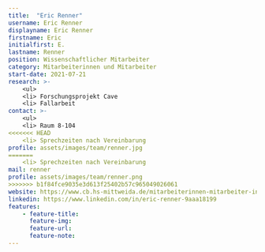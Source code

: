```yaml
---
title:  "Eric Renner"
username: Eric Renner
displayname: Eric Renner
firstname: Eric
initialfirst: E.
lastname: Renner
position: Wissenschaftlicher Mitarbeiter
category: Mitarbeiterinnen und Mitarbeiter
start-date: 2021-07-21
research: >- 
    <ul>
    <li> Forschungsprojekt Cave
    <li> Fallarbeit
contact: >-
    <ul>
    <li> Raum 8-104
<<<<<<< HEAD
    <li> Sprechzeiten nach Vereinbarung 
profile: assets/images/team/renner.jpg
=======
    <li> Sprechzeiten nach Vereinbarung
mail: renner
profile: assets/images/team/renner.png
>>>>>>> b1f84fce9035e3d613f25402b57c965049026061
website: https://www.cb.hs-mittweida.de/mitarbeiterinnen-mitarbeiter-in-ihren-fachgruppen/renner-eric/
linkedin: https://www.linkedin.com/in/eric-renner-9aaa18199
features:
    - feature-title: 
      feature-img: 
      feature-url: 
      feature-note: 
---
```


